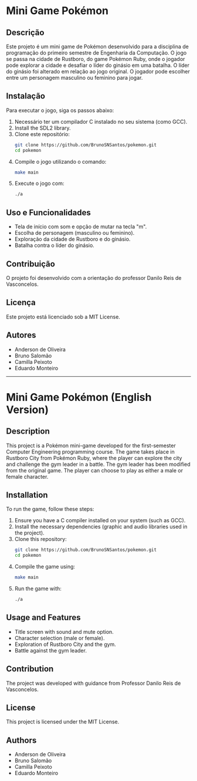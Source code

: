# Mini Game Pokémon

## Descrição
Este projeto é um mini game de Pokémon desenvolvido para a disciplina de programação do primeiro semestre de Engenharia da Computação. O jogo se passa na cidade de Rustboro, do game Pokémon Ruby, onde o jogador pode explorar a cidade e desafiar o líder do ginásio em uma batalha. O líder do ginásio foi alterado em relação ao jogo original. O jogador pode escolher entre um personagem masculino ou feminino para jogar.

## Instalação
Para executar o jogo, siga os passos abaixo:

1. Necessário ter um compilador C instalado no seu sistema (como GCC).
2. Install the SDL2 library.
3. Clone este repositório:
   ```sh
   git clone https://github.com/BrunoSNSantos/pokemon.git
   cd pokemon
   ```
4. Compile o jogo utilizando o comando:
   ```sh
   make main
   ```
5. Execute o jogo com:
   ```sh
   ./a
   ```

## Uso e Funcionalidades
- Tela de início com som e opção de mutar na tecla "m".
- Escolha de personagem (masculino ou feminino).
- Exploração da cidade de Rustboro e do ginásio.
- Batalha contra o líder do ginásio.

## Contribuição
O projeto foi desenvolvido com a orientação do professor Danilo Reis de Vasconcelos.

## Licença
Este projeto está licenciado sob a MIT License.

## Autores
- Anderson de Oliveira
- Bruno Salomão
- Camilla Peixoto
- Eduardo Monteiro

---

# Mini Game Pokémon (English Version)

## Description
This project is a Pokémon mini-game developed for the first-semester Computer Engineering programming course. The game takes place in Rustboro City from Pokémon Ruby, where the player can explore the city and challenge the gym leader in a battle. The gym leader has been modified from the original game. The player can choose to play as either a male or female character.

## Installation
To run the game, follow these steps:

1. Ensure you have a C compiler installed on your system (such as GCC).
2. Install the necessary dependencies (graphic and audio libraries used in the project).
3. Clone this repository:
   ```sh
   git clone https://github.com/BrunoSNSantos/pokemon.git
   cd pokemon
   ```
4. Compile the game using:
   ```sh
   make main
   ```
5. Run the game with:
   ```sh
   ./a
   ```

## Usage and Features
- Title screen with sound and mute option.
- Character selection (male or female).
- Exploration of Rustboro City and the gym.
- Battle against the gym leader.

## Contribution
The project was developed with guidance from Professor Danilo Reis de Vasconcelos.

## License
This project is licensed under the MIT License.

## Authors
- Anderson de Oliveira
- Bruno Salomão
- Camilla Peixoto
- Eduardo Monteiro

